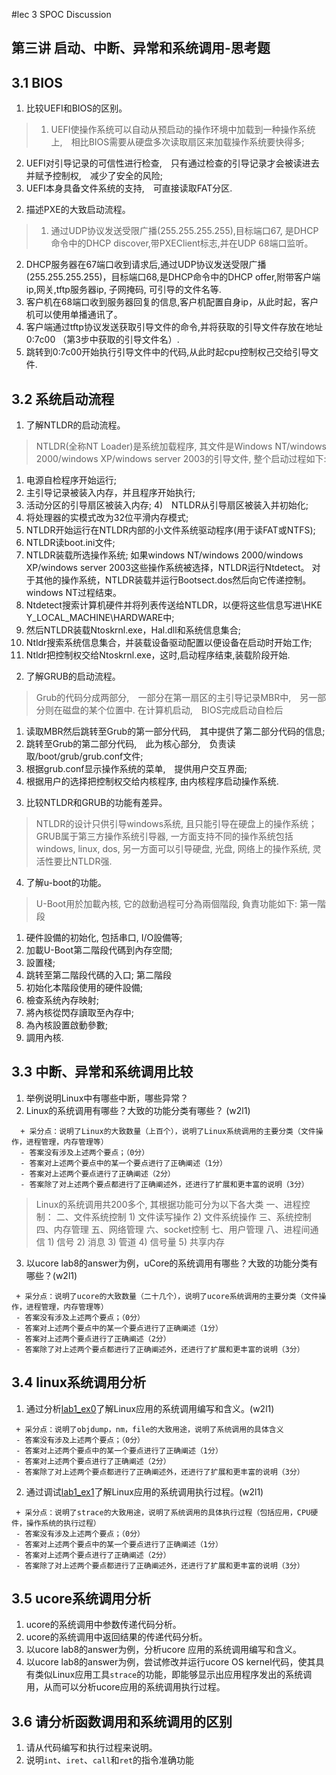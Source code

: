#lec 3 SPOC Discussion

## 第三讲 启动、中断、异常和系统调用-思考题

## 3.1 BIOS
 1. 比较UEFI和BIOS的区别。

> 1) UEFI使操作系统可以自动从预启动的操作环境中加载到一种操作系统上,　相比BIOS需要从硬盘多次读取扇区来加载操作系统要快得多;　
2) UEFI对引导记录的可信性进行检查,　只有通过检查的引导记录才会被读进去并赋予控制权,　减少了安全的风险;
3) UEFI本身具备文件系统的支持,　可直接读取FAT分区.
 
 2. 描述PXE的大致启动流程。

> 1) 通过UDP协议发送受限广播(255.255.255.255),目标端口67, 是DHCP命令中的DHCP discover,带PXEClient标志,并在UDP 68端口监听。
2) DHCP服务器在67端口收到请求后,通过UDP协议发送受限广播(255.255.255.255)，目标端口68,是DHCP命令中的DHCP offer,附带客户端ip,网关,tftp服务器ip, 子网掩码, 可引导的文件名等.
3) 客户机在68端口收到服务器回复的信息,客户机配置自身ip，从此时起，客户机可以使用单播通讯了。
4) 客户端通过tftp协议发送获取引导文件的命令,并将获取的引导文件存放在地址 0:7c00 （第3步中获取的引导文件名）.
5) 跳转到0:7c00开始执行引导文件中的代码,从此时起cpu控制权己交给引导文件.

## 3.2 系统启动流程
 1. 了解NTLDR的启动流程。

> NTLDR(全称NT Loader)是系统加载程序, 其文件是Windows NT/windows 2000/windows XP/windows server 2003的引导文件, 整个启动过程如下:
1) 电源自检程序开始运行;
2) 主引导记录被装入内存，并且程序开始执行;
3) 活动分区的引导扇区被装入内存;
4)　NTLDR从引导扇区被装入并初始化;
5) 将处理器的实模式改为32位平滑内存模式;
6) NTLDR开始运行在NTLDR内部的小文件系统驱动程序(用于读FAT或NTFS);
7) NTLDR读boot.ini文件;
8) NTLDR装载所选操作系统;
如果windows NT/windows 2000/windows XP/windows server 2003这些操作系统被选择，NTLDR运行Ntdetect。
对于其他的操作系统，NTLDR装载并运行Bootsect.dos然后向它传递控制。
windows NT过程结束。
9) Ntdetect搜索计算机硬件并将列表传送给NTLDR，以便将这些信息写进\\HKE Y_LOCAL_MACHINE\HARDWARE中;
10) 然后NTLDR装载Ntoskrnl.exe，Hal.dll和系统信息集合;
11) Ntldr搜索系统信息集合，并装载设备驱动配置以便设备在启动时开始工作;
12) Ntldr把控制权交给Ntoskrnl.exe，这时,启动程序结束,装载阶段开始.
 
2. 了解GRUB的启动流程。

> Grub的代码分成两部分,　一部分在第一扇区的主引导记录MBR中,　另一部分则在磁盘的某个位置中.
在计算机启动,　BIOS完成启动自检后
1) 读取MBR然后跳转至Grub的第一部分代码,　其中提供了第二部分代码的信息;
2) 跳转至Grub的第二部分代码,　此为核心部分,　负责读取/boot/grub/grub.conf文件;
3) 根据grub.conf显示操作系统的菜单,　提供用户交互界面;
4) 根据用户的选择把控制权交给内核程序, 由内核程序启动操作系统.
 
3. 比较NTLDR和GRUB的功能有差异。

> NTLDR的设计只供引导windows系统, 且只能引导在硬盘上的操作系统；
GRUB属于第三方操作系统引导器, 一方面支持不同的操作系统包括windows, linux, dos, 另一方面可以引导硬盘, 光盘, 网络上的操作系统, 灵活性要比NTLDR强.
 
4. 了解u-boot的功能。

> U-Boot用於加載內核, 它的啟動過程可分為兩個階段, 負責功能如下:
第一階段
1) 硬件設備的初始化, 包括串口, I/O設備等; 
2) 加載U-Boot第二階段代碼到內存空間; 
3) 設置棧; 
4) 跳转至第二階段代碼的入口; 
第二階段
1) 初始化本階段使用的硬件設備; 
2) 檢查系统內存映射; 
3) 將內核從閃存讀取至內存中; 
4) 為內核設置啟動參數; 
5) 調用內核.

## 3.3 中断、异常和系统调用比较
 1. 举例说明Linux中有哪些中断，哪些异常？
 2. Linux的系统调用有哪些？大致的功能分类有哪些？  (w2l1)

```
  + 采分点：说明了Linux的大致数量（上百个），说明了Linux系统调用的主要分类（文件操作，进程管理，内存管理等）
  - 答案没有涉及上述两个要点；（0分）
  - 答案对上述两个要点中的某一个要点进行了正确阐述（1分）
  - 答案对上述两个要点进行了正确阐述（2分）
  - 答案除了对上述两个要点都进行了正确阐述外，还进行了扩展和更丰富的说明（3分）
 ```
  
 > Linux的系统调用共200多个, 其根据功能可分为以下各大类
一、进程控制： 
二、文件系统控制
  	1) 文件读写操作
	  2) 文件系统操作
三、系统控制
四、内存管理
五、网络管理
六、socket控制
七、用户管理
八、进程间通信
  	1) 信号
  	2) 消息
 	3) 管道
  	4) 信号量
  	5) 共享内存 
 
 
 3. 以ucore lab8的answer为例，uCore的系统调用有哪些？大致的功能分类有哪些？(w2l1)
 
 ```
  + 采分点：说明了ucore的大致数量（二十几个），说明了ucore系统调用的主要分类（文件操作，进程管理，内存管理等）
  - 答案没有涉及上述两个要点；（0分）
  - 答案对上述两个要点中的某一个要点进行了正确阐述（1分）
  - 答案对上述两个要点进行了正确阐述（2分）
  - 答案除了对上述两个要点都进行了正确阐述外，还进行了扩展和更丰富的说明（3分）
 ```
 
## 3.4 linux系统调用分析
 1. 通过分析[lab1_ex0](https://github.com/chyyuu/ucore_lab/blob/master/related_info/lab1/lab1-ex0.md)了解Linux应用的系统调用编写和含义。(w2l1)
 

 ```
  + 采分点：说明了objdump，nm，file的大致用途，说明了系统调用的具体含义
  - 答案没有涉及上述两个要点；（0分）
  - 答案对上述两个要点中的某一个要点进行了正确阐述（1分）
  - 答案对上述两个要点进行了正确阐述（2分）
  - 答案除了对上述两个要点都进行了正确阐述外，还进行了扩展和更丰富的说明（3分）
 
 ```
 
 2. 通过调试[lab1_ex1](https://github.com/chyyuu/ucore_lab/blob/master/related_info/lab1/lab1-ex1.md)了解Linux应用的系统调用执行过程。(w2l1)
 

 ```
  + 采分点：说明了strace的大致用途，说明了系统调用的具体执行过程（包括应用，CPU硬件，操作系统的执行过程）
  - 答案没有涉及上述两个要点；（0分）
  - 答案对上述两个要点中的某一个要点进行了正确阐述（1分）
  - 答案对上述两个要点进行了正确阐述（2分）
  - 答案除了对上述两个要点都进行了正确阐述外，还进行了扩展和更丰富的说明（3分）
 ```
 
## 3.5 ucore系统调用分析
 1. ucore的系统调用中参数传递代码分析。
 2. ucore的系统调用中返回结果的传递代码分析。
 3. 以ucore lab8的answer为例，分析ucore 应用的系统调用编写和含义。
 4. 以ucore lab8的answer为例，尝试修改并运行ucore OS kernel代码，使其具有类似Linux应用工具`strace`的功能，即能够显示出应用程序发出的系统调用，从而可以分析ucore应用的系统调用执行过程。
 
## 3.6 请分析函数调用和系统调用的区别
 1. 请从代码编写和执行过程来说明。
 2. 说明`int`、`iret`、`call`和`ret`的指令准确功能
 
